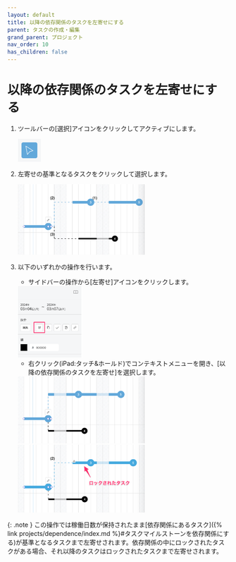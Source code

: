 ```yaml
---
layout: default
title: 以降の依存関係のタスクを左寄せにする
parent: タスクの作成・編集
grand_parent: プロジェクト
nav_order: 10
has_children: false
---
```


# 以降の依存関係のタスクを左寄せにする

1. ツールバーの[選択]アイコンをクリックしてアクティブにします。

   <img src="../../assets/images/activetool-selection.png" width="52px">

2. 左寄せの基準となるタスクをクリックして選択します。

   <img src="../../assets/images/projects/task/align-left-task/1.png" width="60%">

3. 以下のいずれかの操作を行います。
    - サイドバーの操作から[左寄せ]アイコンをクリックします。

   <img src="../../assets/images/projects/task/align-left-task/2.png" width="30%">

    - 右クリック(iPad:タッチ&ホールド)でコンテキストメニューを開き、[以降の依存関係のタスクを左寄せ]を選択します。

   <img src="../../assets/images/projects/task/align-left-task/3.png" width="60%">

   <img src="../../assets/images/projects/task/align-left-task/4.png" width="60%">

{: .note }
この操作では稼働日数が保持されたまま[依存関係にあるタスク]({% link projects/dependence/index.md %}#タスクマイルストーンを依存関係にする)が基準となるタスクまで左寄せされます。依存関係の中にロックされたタスクがある場合、それ以降のタスクはロックされたタスクまで左寄せされます。
